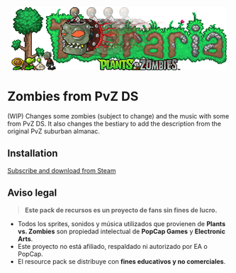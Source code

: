 <div align="center">
  <a href="https://github.com/K0Y0Y/Terraria-PvZ-DS-RP.git">
    <img src="Content/Images/Logo.png" alt="Logo">
  </a>
</div>

# Zombies from PvZ DS

(WIP) Changes some zombies (subject to change) and the music with some from PvZ DS. It also changes the bestiary to add the description from the original PvZ suburban almanac.

## Installation

<a href="https://steamcommunity.com/sharedfiles/filedetails/?id=3434443215">Subscribe and download from Steam</a>
## Aviso legal

> **Este pack de recursos es un proyecto de fans sin fines de lucro.**

- Todos los sprites, sonidos y música utilizados que provienen de **Plants vs. Zombies** son propiedad intelectual de **PopCap Games** y **Electronic Arts**.
- Este proyecto no está afiliado, respaldado ni autorizado por EA o PopCap.
- El resource pack se distribuye con **fines educativos y no comerciales**.
